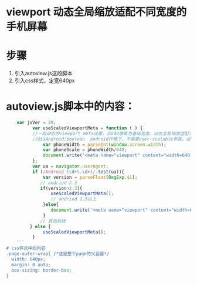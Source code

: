 
# viewport 动态全局缩放适配不同宽度的手机屏幕
# 步骤
1. 引入autoview.js这段脚本
2. 引入css样式，定宽640px

# autoview.js脚本中的内容：
  ``` javascript  
      var jsVer = 29;
            var useScaledViewportMeta = function ( ) {
            //一段动态的viewport meta设置，以640像素为基础宽度，动态全局缩放适配不同宽度的浏览器屏幕
            //@isAndroid:boolean  android环境下，不需要user-scalable参数，设置了反而引发了scale的失效
                var phoneWidth = parseInt(window.screen.width);
                var phoneScale = phoneWidth/640;
                document.write('<meta name="viewport" content="width=640, user-scalable=no,           target-densitydpi=device-dpi,minimum-scale='+phoneScale+',maximum-scale='+phoneScale+'">');
            };
            var ua = navigator.userAgent;
            if (/Android (\d+\.\d+)/.test(ua)){
                var version = parseFloat(RegExp.$1);
               // andriod 2.3
               if(version>2.3){
                   useScaledViewportMeta();
                   // andriod 2.3以上
                }else{
                   document.write('<meta name="viewport" content="width=640, target-densitydpi=device-dpi">');
                }
               // 其他系统
           } else {
                useScaledViewportMeta();
            }
      ```      
# css样式中的内容
  .page-outer-wrap{ /*这是整个page的父容器*/
    width: 640px;
    margin: 0 auto;
    box-sizing: border-box;
  }

